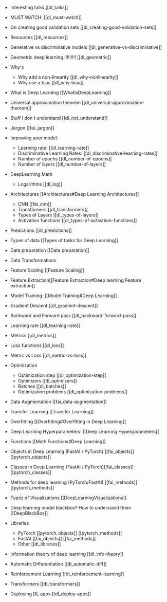 - Interesting talks [[dl_talks]]
- MUST WATCH: [[dl_must-watch]]

- On creating good validation sets [[dl_creating-good-validation-sets]]
- Resources [[dl_resources]]

- Generative vs discriminative models [[dl_generative-vs-discriminative]]

- Geometric deep learning !!!!!!!!! [[dl_geometric]]

- Why's
	- Why add a non-linearity [[dl_why-nonlinearity]]
	- Why use a bias [[dl_why-bias]]
- What is Deep Learning [[WhatIsDeepLearning]]

- Universal approximation theorem [[dl_universal-approximation-theorem]]
 
- Stuff I don't understand [[dl_not_understand]]
 
- Jargon [[fai_jargon]]


- Improving your model: 
	- Learning rate: [[dl_learning-rate]]
	- Discriminative Learning Rates: [[dl_discriminative-learning-rates]]
	- Number of epochs [[dl_number-of-epochs]]
	- Number of layers [[dl_number-of-layers]]
- DeepLearning Math
	- Logarithms [[dl_log]]


- Architectures [[Architectures#Deep Learning Architectures]]
	- CNN [[fai_cnn]]
	- Transformers [[dl_transformers]]
	- Types of Layers [[dl_types-of-layers]]
	- Activation functions [[dl_types-of-activation-functions]]

- Predictions [[dl_predictions]]

- Types of data [[Types of tasks for Deep Learning]]
 
- Data preparation [[Data preparation]]
 
- Data Transformations
 
- Feature Scaling  [[Feature Scaling]] 
 
- Feature Extraction[[Feature Extraction#Deep learning Feature extraction]]
 
- Model Training: [[Model Training#Deep Learning]]
 
- Gradient Descent [[dl_gradient-descent]]
 
- Backward and Forward pass [[dl_backward-forward-pass]]
 
- Learning rate [[dl_learning-rate]]
 
- Metrics [[dl_metrics]] 
 
- Loss functions [[dl_loss]]
 
- Metric vs Loss [[dl_metric-vs-loss]]
 
- Optimization
	- Optimization step [[dl_optimization-step]]
	- Optimizers [[dl_optimizers]]
	- Batches [[dl_batches]]
	- Optimization problems [[dl_optimization-problems]]
 
- Data Augmentation [[fai_data-augmentation]]
 
- Transfer Learning [[Transfer Learning]]
 
- Overfitting [[Overfitting#Overfitting in Deep Learning]]
 
- Deep Learning Hyperparameters: [[Deep Learning Hyperparameters]]
 
- Functions [[Math Functions#Deep Learning]]
 
- Objects in Deep Learning (FastAI / PyTorch) [[fai_objects]] [[pytorch_objects]]
 
- Classes in Deep Learning (FastAI / PyTorch)[[fai_classes]] [[pytorch_classes]] 
 
- Methods for deep learning (PyTorch/FastAI) [[fai_methods]] [[pytorch_methods]] 
 
- Types of Visualizations [[DeepLearningVisualizations]]
 
- Deep learning model blackbox? How to understand them [[DeepBlackBox]]
 
- Libraries 
	- PyTorch [[pytorch_objects]] [[pytorch_methods]]
	- FastAI [[fai_objects]] [[fai_methods]]
	- Other [[dl_libraries]]

- Information theory of deep learning [[dl_info-theory]]


- Automatic Differentiation [[dl_automatic-diff]]

- Reinforcement Learning [[dl_reinforcement-learning]]

- Transformers [[dl_transformers]]


- Deploying DL apps [[dl_deploy-apps]]